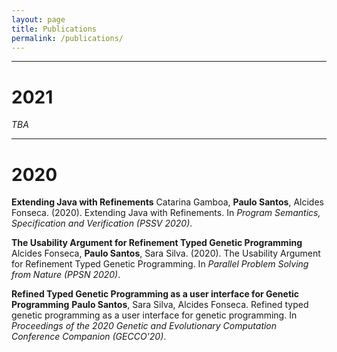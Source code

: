 ```yaml
---
layout: page
title: Publications
permalink: /publications/
---
```


-----------------------------
# 2021

*TBA*

-----------------------------
# 2020

<p>
    <b>Extending Java with Refinements</b>
    Catarina Gamboa, <b>Paulo Santos</b>, Alcides Fonseca. (2020). Extending Java with Refinements. In <i>Program Semantics, Specification and Verification (PSSV 2020)</i>.
</p>

<p>
    <b>The Usability Argument for Refinement Typed Genetic Programming</b>
    Alcides Fonseca, <b>Paulo Santos</b>, Sara Silva. (2020). The Usability Argument for Refinement Typed Genetic Programming. In <i>Parallel Problem Solving from Nature (PPSN 2020)</i>.
</p>

<p>
    <b>Refined Typed Genetic Programming as a user interface for Genetic Programming</b>
    <b>Paulo Santos</b>, Sara Silva, Alcides Fonseca. Refined typed genetic programming as a user interface for genetic programming. In <i>Proceedings of the 2020 Genetic and Evolutionary Computation Conference Companion (GECCO'20)</i>.
</p>